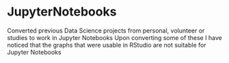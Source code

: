 # JupyterNotebooks
Converted previous Data Science projects from personal, volunteer or studies to work in Jupyter Notebooks 
Upon converting some of these I have noticed that the graphs that were usable in RStudio are not suitable for Jupyter Notebooks
